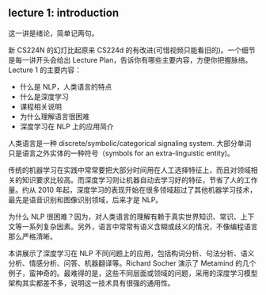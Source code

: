 ## lecture 1: introduction

这一讲是绪论，简单记两句。

新 CS224N 的幻灯比起原来 CS224d 的有改进(可惜视频只能看旧的)。一个细节是每一讲开头会给出 Lecture Plan，告诉你有哪些主要内容，方便你把握脉络。Lecture 1 的主要内容：
* 什么是 NLP，人类语言的特点
* 什么是深度学习
* 课程相关说明
* 为什么理解语言很困难
* 深度学习在 NLP 上的应用简介

人类语言是一种 discrete/symbolic/categorical signaling system. 大部分单词只是语言之外实体的一种符号（symbols for an extra-linguistic entity)。

传统的机器学习在实践中常常要把大部分时间用在人工选择特征上，而且对领域相关的知识要求比较高。而深度学习则让机器自动去学习好的特征，节省了人的工作量。约从 2010 年起，深度学习的表现开始在很多领域超过了其他机器学习技术，最先是语音识别和图像识别领域，后来才是 NLP。

为什么 NLP 很困难？因为，对人类语言的理解有赖于真实世界知识、常识、上下文等一系列复杂因素。另外，语言中常常有语义含糊或歧义的情况，不像编程语言那么严格清晰。

本讲展示了深度学习在 NLP 不同问题上的应用，包括构词分析、句法分析、语义分析、情感分析、问答、机器翻译等。Richard Socher 演示了 Metamind 的几个例子，蛮神奇的。最难得的是，这些不同层面或领域的问题，采用的深度学习模型架构其实都差不多，说明这一技术具有很强的通用性。
